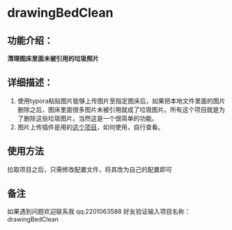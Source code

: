 # drawingBedClean
## 功能介绍：

**清理图床里面未被引用的垃圾照片**

## 详细描述：

1. 使用typora粘贴图片能够上传图片至指定图床后，如果把本地文件里面的图片删除之后，图床里面很多图片未被引用就成了垃圾图片。所有这个项目就是为了删除这些垃圾图片。当然这是一个很简单的功能。
2. 图片上传插件是用的[这个项目](https://github.com/Thobian/typora-plugins-win-img)，如何使用，自行查看。

## 使用方法

拉取项目之后，只需修改配置文件，将其改为自己的配置即可

## 备注
如果遇到问题欢迎联系我
qq:2201063588
好友验证输入项目名称：drawingBedClean

